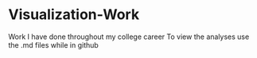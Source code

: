 # Visualization-Work
Work I have done throughout my college career
To view the analyses use the .md files while in github
